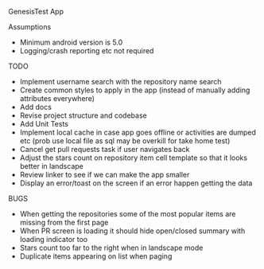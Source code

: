 GenesisTest App

Assumptions

- Minimum android version is 5.0
- Logging/crash reporting etc not required

TODO

- Implement username search with the repository name search
- Create common styles to apply in the app (instead of manually adding attributes everywhere)
- Add docs
- Revise project structure and codebase
- Add Unit Tests
- Implement local cache in case app goes offline or activities are dumped etc (prob use local file as sql may be overkill for take home test)
- Cancel get pull requests task if user navigates back
- Adjust the stars count on repository item cell template so that it looks better in landscape
- Review linker to see if we can make the app smaller
- Display an error/toast on the screen if an error happen getting the data

BUGS

- When getting the repositories some of the most popular items are missing from the first page
- When PR screen is loading it should hide open/closed summary with loading indicator too
- Stars count too far to the right when in landscape mode
- Duplicate items appearing on list when paging
